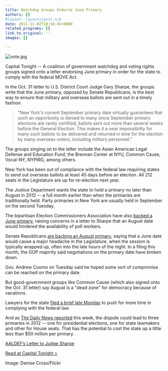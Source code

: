 ```yaml
---
title: Watchdog Groups Endorse June Primary
authors: []
#layout: layouts/post.njk
date: 2011-11-02T10:54:45+0000
related_programs: []
link_to_original: ''
images: []

---
```

![vote.jpg](/uploads/vote.jpg)

Capital Tonight -- A coalition of government watchdog and voting rights groups signed onto a letter endorsing June primary in order for the state to comply with the federal MOVE Act.

In the Oct. 31 letter to U.S. District Court Judge Gary Sharpe, the groups write that the June primary, opposed by Senate Republicans, is the best way to ensure that military and overseas ballots are sent out in a timely fashion.

> "New York's current September primary date virtually guarantees that such an opportunity is denied to many since September primary elections are rarely certified, ballots sent out more than several weeks before the General Election. This makes it a near impossibility for many such ballots to be delivered and returned in time for the election by many overseas voters, including military personnel."

The groups singing on to the letter include the Asian American Legal Defense and Education Fund, the Brennan Center at NYU, Common Cause, Vocal-NY, NYPIRG, among others.

New York has been out of compliance with the federal law requiring states to send out overseas ballots at least 45 days before an election. All 212 seats in the Legislature are up for re-election next year.

The Justice Department wants the state to hold a primary no later than August in 2012 -- a full month earlier than when the primaries are traditionally held. Party primaries in New York are usually held in September on the second Tuesday.

The bipartisan Election Commissioners Association have also [backed a June primary](http://blog.timesunion.com/capitol/archives/83205/election-commissioners-say-august-primary-might-not-work/), raising concerns in a letter to Sharpe that an August date would hindered the availability of poll workers.

Senate Republicans [are backing an August primary](http://www.capitaltonight.com/2011/10/senate-gop-june-primary-creates-gridlock/), saying that a June date would cause a major headache in the Legislature, when the session is typically wrapped up, often into the late hours of the night. In a filing this month, the GOP majority said negotiations on the primary date have broken down.

Gov. Andrew Cuomo on Tuesday said he hoped some sort of compromise can be reached on the primary date.

But good-government groups like Common Cause (which also signed onto the Oct. 31 letter) say August is a "dead zone" for democracy because of vacations.

Lawyers for the state [filed a brief late Monday](http://www.capitaltonight.com/2011/11/state-we-need-more-time/) to push for more time in complying with the federal law.

And as [The Daily News reported](http://www.nydailynews.com/blogs/dailypolitics/2011/11/three-primary-days-on-tap-for-new-york-state) this week, the dispute could lead to three primaries in 2012 -- one for presidential elections, one for state lawmakers and other for House seats. That has the potential to cost the state up a little less than $50 million per primary.

[AALDEF’s Letter to Judge Sharpe](https://www.capitaltonight.com/2011/11/watchdog-groups-endorse-june-primary/)

[Read at Capital Tonight >](https://www.capitaltonight.com/2011/11/watchdog-groups-endorse-june-primary/)

Image: Denise Cross/Flickr